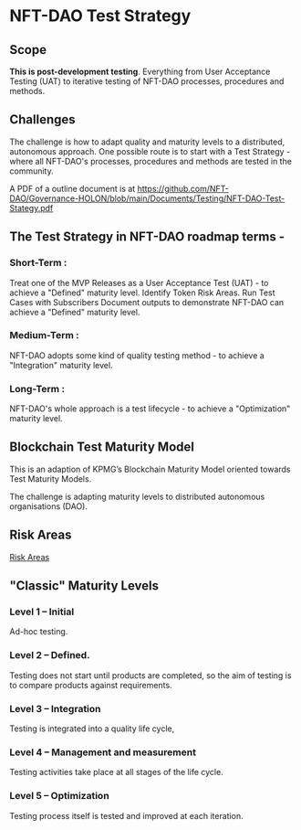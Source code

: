 # NFT-DAO Test Strategy

## Scope

**This is post-development testing**. Everything from User Acceptance Testing (UAT) to iterative testing of NFT-DAO processes, procedures and methods. 

## Challenges

The challenge is how to adapt quality and maturity levels to a distributed, autonomous approach. One possible route is to start with a Test Strategy - where all NFT-DAO's processes, procedures and methods are tested in the community.

A PDF of a outline document is at https://github.com/NFT-DAO/Governance-HOLON/blob/main/Documents/Testing/NFT-DAO-Test-Stategy.pdf

## The Test Strategy in NFT-DAO roadmap terms  - 

### Short-Term : 

Treat one of the MVP Releases as a User Acceptance Test (UAT) - to achieve a "Defined" maturity level.
Identify Token Risk Areas.
Run Test Cases with Subscribers
Document outputs to demonstrate NFT-DAO can achieve  a "Defined" maturity level.

### Medium-Term : 

NFT-DAO adopts some kind of quality testing method - to achieve a "Integration" maturity level.

### Long-Term : 

NFT-DAO's whole approach is a test lifecycle - to achieve a "Optimization" maturity level.

## Blockchain Test Maturity Model

This is an adaption of KPMG’s Blockchain Maturity Model oriented towards Test Maturity Models.

The challenge is adapting maturity levels to distributed autonomous organisations (DAO). 

## Risk Areas

[Risk Areas](Risks/README.md)

## "Classic" Maturity Levels

### Level 1 – Initial

Ad-hoc testing.

### Level 2 – Defined.

Testing does not start until products are completed, so the aim of testing is to compare products against requirements.

### Level 3 – Integration

Testing is integrated into a quality life cycle,

### Level 4 – Management and measurement

Testing activities take place at all stages of the life cycle.

### Level 5 – Optimization

Testing process itself is tested and improved at each iteration.


